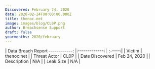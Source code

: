 ```yaml
---
Discovered: February 24, 2020
date: 2020-02-24T00:00:00.000Z
title: thenoc.net
image: images/blog/CL0P.png
author: Breachsense Support
draft: false
yearmonths: 2020/february
---
```



| Data Breach Report
------------:   |:-------------:    | :-----:|
| Victim    | thenoc.net      | 
| Threat Actor    | CL0P      | 
| Date Discovered    | Feb 24, 2020      | 
| Description    | N/A      | 
| Leak Size    | N/A      | 

